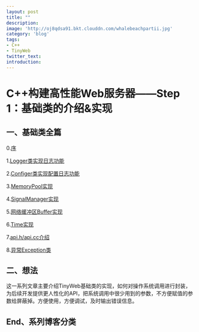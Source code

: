 ```yaml
---
layout: post
title: ""
description: 
image: 'http://oj8qdsa91.bkt.clouddn.com/whalebeachpartii.jpg'
category: 'blog'
tags:
- C++
- TinyWeb
twitter_text: 
introduction: 
---
```


# **C++构建高性能Web服务器——Step 1：基础类的介绍&实现**


## **一、基础类全篇**

0.[序]()

1.[Logger类实现日志功能]()

2.[Configer类实现配置日志功能]()

3.[MemoryPool实现]()

4.[SignalManager实现]()

5.[网络缓冲区Buffer实现]()

6.[Time实现]()

7.[api.h/api.cc介绍]()

8.[异常Exception类]()

## **二、想法**

这一系列文章主要介绍TinyWeb基础类的实现，如何对操作系统调用进行封装，为后续开发提供更人性化的API，把系统调用中很少用到的参数，不方便赋值的参数给屏蔽掉。方便使用，方便调试，及时输出错误信息。


## **End、系列博客分类**